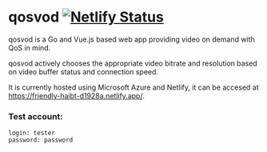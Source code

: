 
# qosvod [![Netlify Status](https://api.netlify.com/api/v1/badges/b1661399-dc43-4485-b71a-ceb3c076f04c/deploy-status)](https://friendly-haibt-d1928a.netlify.app/)

qosvod is a  Go and Vue.js based web app providing video on demand with QoS in mind. 

qosvod actively chooses the appropriate video bitrate and resolution based on video buffer status and connection speed.


It is currently hosted using Microsoft Azure and Netlify, it can be accesed at https://friendly-haibt-d1928a.netlify.app/.


### Test account:
``` 
login: tester
password: password
```



<!-- + text 
# Backend



| Metoda   | Ścieżka URL | Opis                                                    |
|-------------------|----------------------|------------------------------------------------------------------|
| GET               | /videoManifest       | Get video manifest file                               |
| GET               | /videoSegment        | Get single video segment                                   |
| POST              | /bandwidth           | Post update of current video buffer state and last recorded download speed       |
| GET               | /categories          | Get list of film categories                               |
| GET               | /films               | Get list of films                                             |
| GET               | /filmsByCategory     | Get list of films by category                 |
| GET, POST, DELETE | /film                | Manages data of specified film                                 |
| POST              | /filmFile            | Post film file wideo                                           |
| POST              | /initFilmSession     | Initiate new film session                                       |
| POST              | /login               | Post login data                                            |
| GET               | /tokenCheck          | Check if token is still valid                             |
| GET               | /filmQuality         | Get film quality list                          |
| GET               | /filmPoster          | Get film poster                     |

# Frontend
[![Netlify Status](https://api.netlify.com/api/v1/badges/b1661399-dc43-4485-b71a-ceb3c076f04c/deploy-status)](https://app.netlify.com/sites/friendly-haibt-d1928a/deploys)
+ -->

